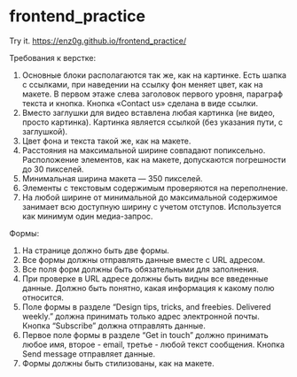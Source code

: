 # frontend_practice

Try it. https://enz0g.github.io/frontend_practice/

Требования к верстке:

1. Основные блоки располагаются так же, как на картинке. Есть шапка с ссылками, при наведении на ссылку фон меняет цвет, как на макете. В первом этаже слева заголовок первого уровня, параграф текста и кнопка. Кнопка «Contact us» сделана в виде ссылки.
2. Вместо заглушки для видео вставлена любая картинка (не видео, просто картинка). Картинка является ссылкой (без указания пути, с заглушкой).
3. Цвет фона и текста такой же, как на макете.
4. Расстояния на максимальной ширине совпадают попиксельно. Расположение элементов, как на макете, допускаются погрешности до 30 пикселей.
5. Минимальная ширина макета — 350 пикселей.
6. Элементы с текстовым содержимым проверяются на переполнение.
7. На любой ширине от минимальной до максимальной содержимое занимает всю доступную ширину с учетом отступов. Используется как минимум один медиа-запрос.

Формы:

1. На странице должно быть две формы.
2. Все формы должны отправлять данные вместе с URL адресом. 
3. Все поля форм должны быть обязательными для заполнения.
4. При проверке в URL адресе должны быть видны все введенные данные. Должно быть понятно, какая информация к какому полю относится.
5. Поле формы в разделе “Design tips, tricks, and freebies. Delivered weekly.” должна принимать только адрес электронной почты. Кнопка “Subscribe” должна отправлять данные. 
6. Первое поле формы в разделе “Get in touch” должно принимать любое имя, второе -  email, третье - любой текст сообщения. Кнопка Send message отправляет данные.
7. Формы должны быть стилизованы, как на макете.
